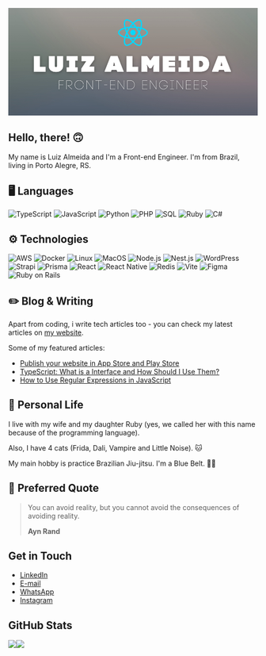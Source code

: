 ![](./banner.png)

## Hello, there! 🙃

My name is Luiz Almeida and I'm a Front-end Engineer. I'm from Brazil, living in Porto Alegre, RS.

## 🖥️ Languages

![TypeScript](https://img.shields.io/badge/-TypeScript-000?&logo=TypeScript)
![JavaScript](https://img.shields.io/badge/-JavaScript-000?&logo=JavaScript)
![Python](https://img.shields.io/badge/-Python-000?&logo=Python)
![PHP](https://img.shields.io/badge/-PHP-000?&logo=PHP)
![SQL](https://img.shields.io/badge/-SQL-000?&logo=PostgreSQL)
![Ruby](https://img.shields.io/badge/-Ruby-000?&logo=Ruby)
![C#](https://img.shields.io/badge/-C%23-000?&logo=C-sharp)

## ⚙️ Technologies

![AWS](https://img.shields.io/badge/-AWS-000?&logo=Amazon-AWS&logoColor=F90)
![Docker](https://img.shields.io/badge/-Docker-000?&logo=Docker)
![Linux](https://img.shields.io/badge/-Linux-000?&logo=Linux)
![MacOS](https://img.shields.io/badge/-MacOS-000?&logo=MacOS)
![Node.js](https://img.shields.io/badge/-Node.js-000?&logo=node.js)
![Nest.js](https://img.shields.io/badge/-Nest.js-000?&logo=nestjs)
![WordPress](https://img.shields.io/badge/-WordPress-000?&logo=wordpress)
![Strapi](https://img.shields.io/badge/-Strapi-000?&logo=strapi)
![Prisma](https://img.shields.io/badge/-Prisma-000?&logo=prisma)
![React](https://img.shields.io/badge/-React-000?&logo=React)
![React Native](https://img.shields.io/badge/-React_Native-000?&logo=React)
![Redis](https://img.shields.io/badge/-Redis-000?&logo=Redis)
![Vite](https://img.shields.io/badge/-Vite-000?&logo=Vite)
![Figma](https://img.shields.io/badge/-Figma-000?&logo=Figma)
![Ruby on Rails](https://img.shields.io/badge/-Ruby_on_Rails-000?&logo=Ruby-on-Rails)

## ✏️ Blog & Writing

Apart from coding, i write tech articles too - you can check my latest articles on [my website](https://blog.underdev.io/).

Some of my featured articles:

- [Publish your website in App Store and Play Store](https://blog.underdev.io/posts/transforme-seu-site-pwa-ou-nao-em-aplicativo/)
- [TypeScript: What is a Interface and How Should I Use Them?](https://blog.underdev.io/posts/usando-typescript-interfaces/)
- [How to Use Regular Expressions in JavaScript](https://blog.underdev.io/posts/usando-expressoes-regulares-javascript/)

## 🧑 Personal Life

I live with my wife and my daughter Ruby (yes, we called her with this name because of the programming language).

Also, I have 4 cats (Frida, Dali, Vampire and Little Noise). 🐱

My main hobby is practice Brazilian Jiu-jitsu. I'm a Blue Belt. 🥋🔵

## 💭 Preferred Quote

> You can avoid reality, but you cannot avoid the consequences of avoiding reality.
>
> **Ayn Rand**

## Get in Touch

- [LinkedIn](https://www.linkedin.com/in/luizhrqas/)
- [E-mail](mailto:luizhrqas@gmail.com)
- [WhatsApp](https://api.whatsapp.com/send?phone=5551991031355&text=Hello!)
- [Instagram](https://www.instagram.com/lhas.js/)

## GitHub Stats

<img height="137px" src="https://github-readme-stats.vercel.app/api?username=lhas-dev&hide_title=true&hide_border=true&show_icons=true&include_all_commits=true&count_private=true&line_height=21&text_color=000&icon_color=000&bg_color=0,ea6161,ffc64d,fffc4d,52fa5a&theme=graywhite" /><!-- wi*quL3fcV --><img height="137px" src="https://github-readme-stats.vercel.app/api/top-langs/?username=lhas-dev&hide=html&hide_title=true&hide_border=true&layout=compact&langs_count=6&exclude_repo=comp426,Redventures-Movie-Quotes&text_color=000&icon_color=fff&bg_color=0,52fa5a,4dfcff,c64dff&theme=graywhite" />
